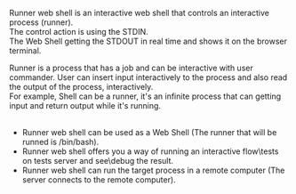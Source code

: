 Runner web shell is an interactive web shell that controls an interactive process (runner). <br>
The control action is using the STDIN. <br>
The Web Shell getting the STDOUT in real time and shows it on the browser terminal. <br>

Runner is a process that has a job and can be interactive with
user commander. User can insert input interactively to the process and
also read the output of the process, interactively. <br>
For example, Shell can be a runner, it's an infinite process that can
getting input and return output while it's running.
<br>
<br>

* Runner web shell can be used as a Web Shell (The runner that will be runned is /bin/bash).
* Runner web shell offers you a way of running an interactive flow\tests on tests server and see\debug the result.
* Runner web shell can run the target process in a remote computer (The server connects to the remote computer).
